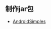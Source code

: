 ## 制作jar包

* [AndroidSimples](https://github.com/ChaosLeong/AndroidSimples/blob/master/AndroidJarDemo/build.gradle)


